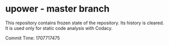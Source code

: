 # upower - master branch

This repository contains frozen state of the repository.
Its history is cleared. It is used only for static code
analysis with Codacy.

Commit Time: 1707717475